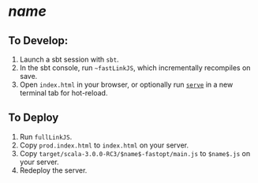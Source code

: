 # $name$

## To Develop:
1. Launch a sbt session with `sbt`.
2. In the sbt console, run `~fastLinkJS`, which incrementally recompiles on save.
3. Open `index.html` in your browser, or optionally run [`serve`](https://github.com/AugustNagro/serve) in a new terminal tab for hot-reload.

## To Deploy
1. Run `fullLinkJS`.
2. Copy `prod.index.html` to `index.html` on your server.
3. Copy `target/scala-3.0.0-RC3/$name$-fastopt/main.js` to `$name$.js` on your server.
4. Redeploy the server.